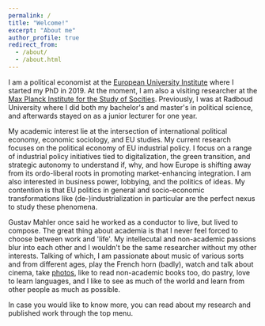 ```yaml
---
permalink: /
title: "Welcome!"
excerpt: "About me"
author_profile: true
redirect_from: 
  - /about/
  - /about.html
---
```


I am a political economist at the [European University Institute](https://www.eui.eu/people?id=luuk-pieter-hendrik-schmitz) where I started my PhD in 2019. At the moment, I am also a visiting researcher at the [Max Planck Institute for the Study of Socities](https://www.mpifg.de/1101957/schmitz-politische-oekonomie-der-europaeischen-industriepolitik). Previously, I was at Radboud University where I did both my bachelor's and master's in political science, and afterwards stayed on as a junior lecturer for one year.

My academic interest lie at the intersection of international political economy, economic sociology, and EU studies. My current research focuses on the political economy of EU industrial policy. I focus on a range of industrial policy initiatives tied to digitalization, the green transition, and strategic autonomy to understand if, why, and how Europe is shifting away from its ordo-liberal roots in promoting market-enhancing integration. I am also interested in business power, lobbying, and the politics of ideas. My contention is that EU politics in general and socio-economic transformations like (de-)industrialization in particular are the perfect nexus to study these phenomena.

Gustav Mahler once said he worked as a conductor to live, but lived to compose. The great thing about academia is that I never feel forced to choose between work and 'life'. My intellecutal and non-academic passions blur into each other and I wouldn't be the same researcher without my other interests. Talking of which, I am passionate about music of various sorts and from different ages, play the French horn (badly), watch and talk about cinema, take [photos](https://www.flickr.com/photos/136054004@N08/), like to read non-academic books too, do pastry, love to learn languages, and I like to see as much of the world and learn from other people as much as possible.

In case you would like to know more, you can read about my research and published work through the top menu.
